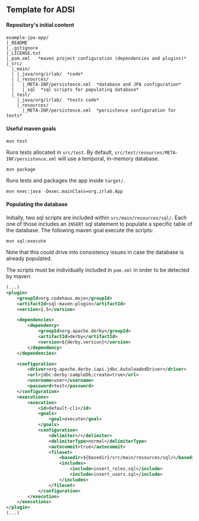 ## Template for ADSI

#### Repository's initial content

```
example-jpa-app/
|_README
|_.gitignore
|_LICENSE.txt
|_pom.xml   *maven project configuration (dependencies and plugins)*
|_src/
  |_main/
  | |_java/org/irlab/  *code*
  | |_resources/
  |   |_META-INF/persistence.xml  *database and JPA configuration*
  |   |_sql  *sql scripts for populating database*
  |_test/
    |_java/org/irlab/  *tests code*
    |_resources/
      |_META-INF/persistence.xml  *persistence configuration for tests* 
```

#### Useful maven goals

```shell
mvn test
```

Runs tests allocated in ```src/test```. By default, ```src/test/resources/META-INF/persistence.xml``` will use a temporal, in-memory database.

```shell
mvn package
```

Runs tests and packages the app inside ```target/```. 

```shell
mvn exec:java -Dexec.mainClass=org.irlab.App
```

#### Populating the database

Initially, two sql scripts are included within ```src/main/resources/sql/```. Each one of those includes an ```INSERT``` sql statement to populate a specific table of the database.  The following maven goal execute the scripts:

```shell
mvn sql:execute
```

Note that this could drive into consistency issues in case the database is already populated.

The scripts must be individually included in ```pom.xml``` in order to be detected by maven:

```xml
(...)
<plugin>
    <groupId>org.codehaus.mojo</groupId>
    <artifactId>sql-maven-plugin</artifactId>
    <version>1.5</version>

    <dependencies>
        <dependency>
            <groupId>org.apache.derby</groupId>
            <artifactId>derby</artifactId>
            <version>${derby.version}</version>
        </dependency>
    </dependencies>

    <configuration>
        <driver>org.apache.derby.iapi.jdbc.AutoloadedDriver</driver>
        <url>jdbc:derby:sampleDb;create=true</url>
        <username>user</username>
        <password>test</password>
    </configuration>
    <executions>
        <execution>
            <id>default-cli</id>
            <goals>
                <goal>execute</goal>
            </goals>
            <configuration>
                <delimiter>/</delimiter>
                <delimiterType>normal</delimiterType>
                <autocommit>true</autocommit>
                <fileset>
                    <basedir>${basedir}/src/main/resources/sql/</basedir>
                    <includes>
                        <include>insert_roles.sql</include>
                        <include>insert_users.sql</include>
                    </includes>
                </fileset>
            </configuration>
        </execution>
    </executions>        	
</plugin>
(...)
```
